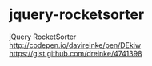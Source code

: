 jquery-rocketsorter
===================

jQuery RocketSorter
<br>
http://codepen.io/davireinke/pen/DEkiw
<br>
https://gist.github.com/dreinke/4741398
